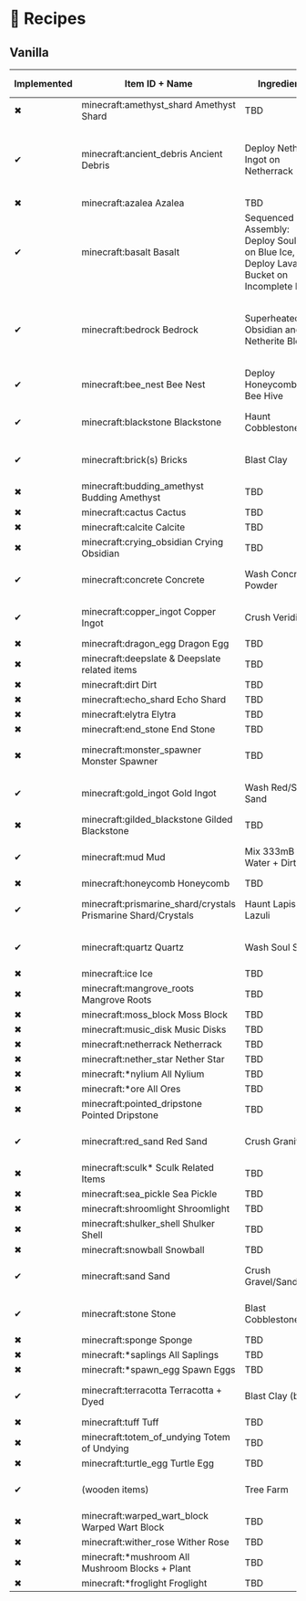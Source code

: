 # 🌾 Recipes

## Vanilla
| Implemented | Item ID + Name                                | Ingredients                   | Additional notes              |
|-------------|-----------------------------------------------|-------------------------------|-------------------------------|
| ✖           | minecraft:amethyst_shard Amethyst Shard       | TBD                           |                               |
| ✔           | minecraft:ancient_debris Ancient Debris       | Deploy Netherrite Ingot on Netherrack                           | Added in 0.1.0-INDEV, 25% chance on Netherite Scrap                              |
| ✖           | minecraft:azalea Azalea                      | TBD                           |                               |
| ✔           | minecraft:basalt Basalt                      | Sequenced Assembly: Deploy Soul Soil on Blue Ice, Deploy Lava Bucket on Incomplete Basalt                           |Added in 0.1.0-INDEV. Returns 2x Basalt                               |
| ✔           | minecraft:bedrock Bedrock                    | Superheated, Mix Obsidian and Netherite Block                           | Added in 0.1.0-INDEV, Will be toggleable in config  |
| ✔           | minecraft:bee_nest Bee Nest                  | Deploy Honeycomb onto Bee Hive                           |Added in 0.1.0-INDEV                               |
| ✔           | minecraft:blackstone Blackstone              | Haunt Cobblestone              | Implemented in regular Create |
| ✔           | minecraft:brick(s) Bricks                    | Blast Clay                    | Implemented in regular Create |
| ✖           | minecraft:budding_amethyst Budding Amethyst  | TBD                           |                               |
| ✖           | minecraft:cactus Cactus                      | TBD                           |                               |
| ✖           | minecraft:calcite Calcite                    | TBD                           |                               |
| ✖           | minecraft:crying_obsidian Crying Obsidian     | TBD                           |                               |
| ✔           | minecraft:concrete Concrete                  | Wash Concrete Powder           | Implemented in regular Create |
| ✔           | minecraft:copper_ingot Copper Ingot          | Crush Veridium                 | Implemented in regular Create |
| ✖           | minecraft:dragon_egg Dragon Egg              | TBD                           |                               |
| ✖           | minecraft:deepslate & Deepslate related items | TBD                           |                               |
| ✖           | minecraft:dirt Dirt                          | TBD                           |                               |
| ✖           | minecraft:echo_shard Echo Shard              | TBD                           |                               |
| ✖           | minecraft:elytra Elytra                      | TBD                           |                               |
| ✖           | minecraft:end_stone End Stone                | TBD                           |                               |
| ✖           | minecraft:monster_spawner Monster Spawner    | TBD                           | Will be toggleable in config  |
| ✔           | minecraft:gold_ingot Gold Ingot              | Wash Red/Soul Sand             | Implemented in regular Create |
| ✖           | minecraft:gilded_blackstone Gilded Blackstone | TBD                           |                               |
| ✔           | minecraft:mud Mud                            | Mix 333mB Water + Dirt         | Implemented in regular Create |
| ✖           | minecraft:honeycomb Honeycomb                | TBD                           |                               |
| ✔           | minecraft:prismarine_shard/crystals Prismarine Shard/Crystals | Haunt Lapis Lazuli  | Implemented in regular Create |
| ✔           | minecraft:quartz Quartz                      | Wash Soul Sand                 | Implemented in regular Create |
| ✖           | minecraft:ice Ice                            | TBD                           |                               |
| ✖           | minecraft:mangrove_roots Mangrove Roots      | TBD                           |                               |
| ✖           | minecraft:moss_block Moss Block              | TBD                           |                               |
| ✖           | minecraft:music_disk Music Disks             | TBD                           |                               |
| ✖           | minecraft:netherrack Netherrack              | TBD                           |                               |
| ✖           | minecraft:nether_star Nether Star            | TBD                           |                               |
| ✖           | minecraft:*nylium All Nylium                 | TBD                           |                               |
| ✖           | minecraft:*ore All Ores                      | TBD                           |                               |
| ✖           | minecraft:pointed_dripstone Pointed Dripstone | TBD                           |                               |
| ✔           | minecraft:red_sand Red Sand                  | Crush Granite                  | Implemented in regular Create |
| ✖           | minecraft:sculk* Sculk Related Items         | TBD                           |                               |
| ✖           | minecraft:sea_pickle Sea Pickle              | TBD                           |                               |
| ✖           | minecraft:shroomlight Shroomlight            | TBD                           |                               |
| ✖           | minecraft:shulker_shell Shulker Shell        | TBD                           |                               |
| ✖           | minecraft:snowball Snowball                  | TBD                           |                               |
| ✔           | minecraft:sand Sand                          | Crush Gravel/Sandstone         | Implemented in regular Create |
| ✔           | minecraft:stone Stone                        | Blast Cobblestone              | Implemented in regular Create |
| ✖           | minecraft:sponge Sponge                      | TBD                           |                               |
| ✖           | minecraft:*saplings All Saplings             | TBD                           |                               |
| ✖           | minecraft:*spawn_egg Spawn Eggs              | TBD                           |                               |
| ✔           | minecraft:terracotta Terracotta + Dyed       | Blast Clay (block)             | Implemented in regular Create |
| ✖           | minecraft:tuff Tuff                          | TBD                           |                               |
| ✖           | minecraft:totem_of_undying Totem of Undying  | TBD                           |                               |
| ✖           | minecraft:turtle_egg Turtle Egg              | TBD                           |                               |
| ✔           | (wooden items)                               | Tree Farm                     | Implemented in regular Create |
| ✖           | minecraft:warped_wart_block Warped Wart Block | TBD                           |                               |
| ✖           | minecraft:wither_rose Wither Rose            | TBD                           |                               |
| ✖           | minecraft:*mushroom All Mushroom Blocks + Plant | TBD                         |                               |
| ✖           | minecraft:*froglight Froglight               | TBD                           |                               |
